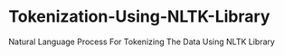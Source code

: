 # Tokenization-Using-NLTK-Library
Natural Language Process For Tokenizing The Data Using NLTK Library
